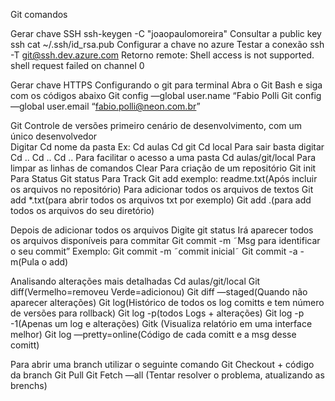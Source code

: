 Git comandos

Gerar chave SSH
ssh-keygen -C "joaopaulomoreira"
Consultar a public key ssh
cat ~/.ssh/id_rsa.pub
Configurar a chave no azure
Testar a conexão
ssh -T git@ssh.dev.azure.com
Retorno
remote: Shell access is not supported.
shell request failed on channel 0


Gerar chave HTTPS
Configurando o git para terminal
Abra o Git Bash e siga com os códigos abaixo 
Git config  —global user.name “Fabio Polli
Git config  —global user.email “fabio.polli@neon.com.br”


Git Controle de versões primeiro cenário de desenvolvimento, com um único desenvolvedor  
Digitar Cd nome da pasta
Ex: 
Cd aulas
Cd git
Cd local
Para sair basta digitar 
Cd ..
Cd ..
Cd ..
Para facilitar o acesso a uma pasta
Cd aulas/git/local
Para limpar as linhas de comandos
Clear
Para criação de um repositório
Git init
Para Status
Git status
Para Track
Git add exemplo: readme.txt(Após incluir os arquivos no repositório)
Para adicionar todos os arquivos de textos
Git add *.txt(para abrir todos os arquivos txt por exemplo)
Git add .(para add todos os arquivos do seu diretório)

Depois de adicionar todos os arquivos 
Digite git status
Irá aparecer todos os arquivos disponíveis para commitar 
Git commit -m ˜Msg para identificar o seu commit”
Exemplo: Git commit -m ˜commit inicial˜
Git commit -a -m(Pula o add)

Analisando alterações mais detalhadas
Cd aulas/git/local
Git diff(Vermelho=removeu Verde=adicionou)
Git diff —staged(Quando não aparecer alterações)
Git log(Histórico de todos os log comitts e tem número de versões para rollback)
Git log -p(todos Logs + alterações) 
Git log -p -1(Apenas um log e alterações)
Gitk (Visualiza relatório em uma interface melhor)
Git log —pretty=online(Código de cada comitt e a msg desse comitt)

Para abrir uma branch utilizar o seguinte comando
Git Checkout + código da branch
Git Pull 
Git Fetch —all (Tentar resolver o problema, atualizando as brenchs)